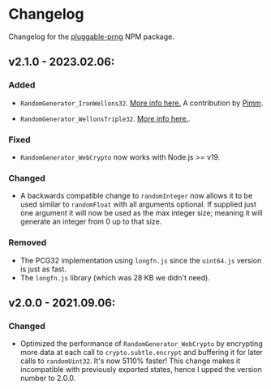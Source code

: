 # Changelog

Changelog for the [pluggable-prng](https://www.npmjs.com/package/pluggable-prng) NPM package.

## v2.1.0 - 2023.02.06:

### Added

* `RandomGenerator_IronWellons32`. [More info here.](https://github.com/skeeto/hash-prospector#two-round-functions) A contribution by [Pimm](https://github.com/Pimm).

* `RandomGenerator_WellonsTriple32`. [More info here.](https://github.com/skeeto/hash-prospector#three-round-functions).

### Fixed

* `RandomGenerator_WebCrypto` now works with Node.js >= v19.

### Changed

* A backwards compatible change to `randomInteger` now allows it to be used similar to `randomFloat` with all arguments optional. If supplied just one argument it will now be used as the max integer size; meaning it will generate an integer from 0 up to that size.

### Removed

* The PCG32 implementation using `longfn.js` since the `uint64.js` version is just as fast.
* The `longfn.js` library (which was 28 KB we didn't need).

## v2.0.0 - 2021.09.06:

### Changed

* Optimized the performance of `RandomGenerator_WebCrypto` by encrypting more data at each call to `crypto.subtle.encrypt` and buffering it for later calls to `randomUint32`. It's now 5110% faster! This change makes it incompatible with previously exported states, hence I upped the version number to 2.0.0.

